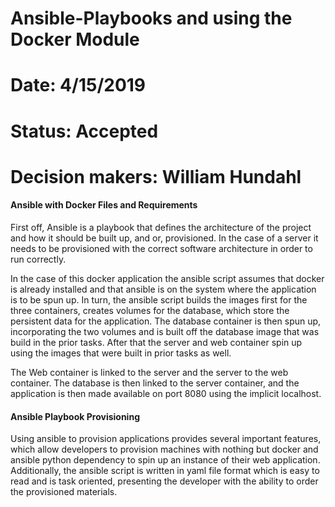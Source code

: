 # Ansible-Playbooks and using the Docker Module 
# Date: 4/15/2019

# Status: Accepted
# Decision makers: William Hundahl

#### Ansible with Docker Files and Requirements 

First off, Ansible is a playbook that defines the architecture of the project and how it should be built up, and or, provisioned. In the case of a server it needs to be provisioned with the correct software architecture in order to run correctly. 

In the case of this docker application the ansible script assumes that docker is already installed and that ansible is on the system where the application is to be spun up. In turn, the ansible script builds the images first for the three containers, creates volumes for the database, which store the persistent data for the application. The database container is then spun up, incorporating the two volumes and is built off the database image that was build in the prior tasks. After that the server and web container spin up using the images that were built in prior tasks as well. 

The Web container is linked to the server and the server to the web container. The database is then linked to the server container, and the application is then made available on port 8080 using the implicit localhost. 

#### Ansible Playbook Provisioning

Using ansible to provision applications provides several important features, which allow developers to provision machines with nothing but docker and ansible python dependency to spin up an instance of their web application. Additionally, the ansible script is written in yaml file format which is easy to read and is task oriented, presenting the developer with the ability to order the provisioned materials.  